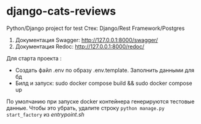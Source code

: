 # django-cats-reviews
Python/Django project for test
Стек: Django/Rest Framework/Postgres
1. Документация Swagger: http://127.0.0.1:8000/swagger/
2. Документация Redoc: http://127.0.0.1:8000/redoc/

Для старта проекта :
- Создать файл .env по образу .env.template. Заполнить данными для бд
- Билд и запуск: sudo docker compose build && sudo docker compose up

По умолчанию при запуске docker контейнера генерируются тестовые данные. Чтобы это убрать, удалите строку `python manage.py start_factory` из *entrypoint.sh*
